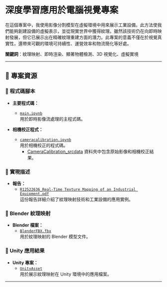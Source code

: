 # 深度學習應用於電腦視覺專案

在這個專案中，我使用影像分割模型在虛擬環境中用來展示工業設備，此方法使我們能夠創建設備的虛擬表示，並從現實世界中獲得紋理。雖然該技術仍在向即時映射發展，但它已展示出在精確紋理重建方面的潛力。此專案的意義不僅在於視覺真實性，還帶來可觀的環境可持續性、運營效率和物流簡化等好處。

**關鍵詞**：紋理映射、即時渲染、顯著物體檢測、3D 視覺化、虛擬實境

---

## 📂 專案資源

### 🔹 **程式碼腳本**  
- **主要程式碼：**  
  - [`main.ipynb`](https://github.com/WuRobber/CVMaterial/blob/main/DLCV/main.ipynb)  
    用於即時影像流處理的主程式碼。

- **相機校正程式：**  
  - [`cameracalibration.ipynb`](https://github.com/WuRobber/CVMaterial/blob/main/DLCV/cameracalibration.ipynb)  
    用於相機校正的程式碼。  
    - [CameraCalibration_srcdata](https://github.com/WuRobber/CVMaterial/blob/main/DLCV/CameraCalibration_srcdata) 資料夾中包含原始影像和相機校正結果。

### 🔹 **實現描述**  
- **報告：**  
  - [`R12522636_Real-Time Texture Mapping of an Industrial Equipment.pdf`](https://github.com/WuRobber/CVMaterial/blob/main/DLCV/R12522636_Real-Time%20Texture%20Mapping%20of%20an%20Industrial%20Equipment.pdf)  
    這份報告詳細介紹了紋理映射技術和工業設備的應用實例。

### 🔹 **Blender 紋理映射**  
- **Blender 檔案：**  
  - [`BlenderFBX.fbx`](https://github.com/WuRobber/CVMaterial/blob/main/DLCV/BlenderFBX.fbx)  
    用於紋理映射的 Blender 模型文件。

### 🔹 **Unity 應用結果**  
- **Unity 專案：**  
  - [`UnityAsset`](https://github.com/WuRobber/CVMaterial/blob/main/DLCV/UnityAsset)  
    用於展示紋理映射在 Unity 環境中的應用檔案。

---
